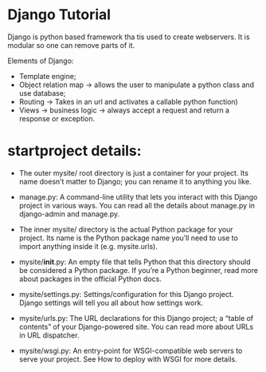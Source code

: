 # Django Tutorial
Django is python based framework tha tis used to create webservers.
It is modular so one can remove parts of it.

Elements of Django:
+ Template engine;
+ Object relation map -> allows the user to manipulate a python class and use database;
+ Routing -> Takes in an url and activates a callable python function)
+ Views -> business logic -> always accept a request and return a response or exception.

# startproject details:
+ The outer mysite/ root directory is just a container for your project. Its name doesn’t matter to Django; you can rename it to anything you like.

+ manage.py: A command-line utility that lets you interact with this Django project in various ways. You can read all the details about manage.py in django-admin and manage.py.

+ The inner mysite/ directory is the actual Python package for your project. Its name is the Python package name you’ll need to use to import anything inside it (e.g. mysite.urls).

+ mysite/__init__.py: An empty file that tells Python that this directory should be considered a Python package. If you’re a Python beginner, read more about packages in the official Python docs.

+ mysite/settings.py: Settings/configuration for this Django project. Django settings will tell you all about how settings work.

+ mysite/urls.py: The URL declarations for this Django project; a “table of contents” of your Django-powered site. You can read more about URLs in URL dispatcher.

+ mysite/wsgi.py: An entry-point for WSGI-compatible web servers to serve your project. See How to deploy with WSGI for more details.